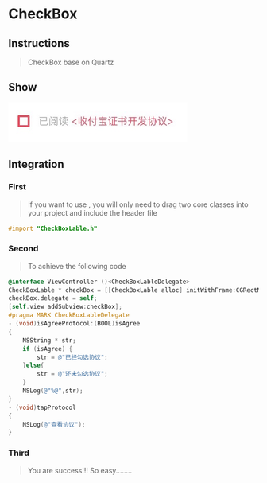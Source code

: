 # CheckBox
## Instructions
>CheckBox base on Quartz
## Show
![Alt text](./IMG_0002.jpg)
## Integration
### First
>If you want to use , you will only need to drag two core classes into your project and include the header file
```objectivec
#import "CheckBoxLable.h"
```
### Second
>To achieve the following code
```objectivec
@interface ViewController ()<CheckBoxLableDelegate>
CheckBoxLable * checkBox = [[CheckBoxLable alloc] initWithFrame:CGRectMake(20, 64, CGRectGetWidth(self.view.frame) - 40, 20) Protocol:@"<收付宝证书开发协议>" NormalTextColor:[UIColor colorWithRed:0.66 green:0.66 blue:0.66 alpha:1.00] ProtocolTextColor:[UIColor colorWithRed:0.93 green:0.29 blue:0.36 alpha:1.00]];
checkBox.delegate = self;
[self.view addSubview:checkBox];
#pragma MARK CheckBoxLableDelegate
- (void)isAgreeProtocol:(BOOL)isAgree
{
    NSString * str;
    if (isAgree) {
        str = @"已经勾选协议";
    }else{
        str = @"还未勾选协议";
    }
    NSLog(@"%@",str);
}
- (void)tapProtocol
{
    NSLog(@"查看协议");
}
```
### Third
>You are success!!! So easy........
